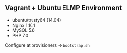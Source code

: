 ## Vagrant + Ubuntu ELMP Environment

- ubuntu/trusty64 (14.04)
- Nginx 1.10.1
- MySQL 5.6
- PHP 7.0

Configure at provisioners => `bootstrap.sh`
